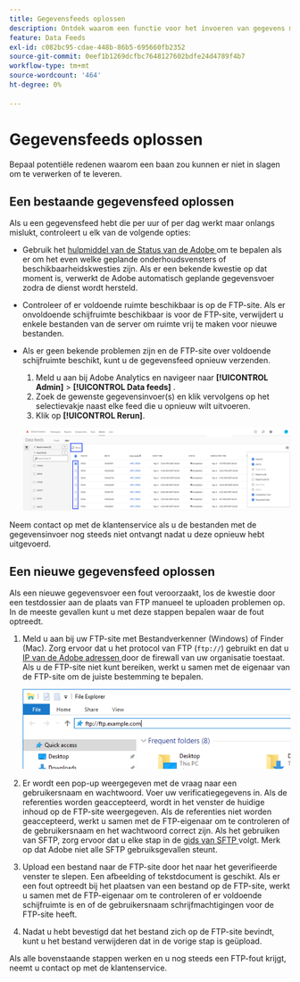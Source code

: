 ```yaml
---
title: Gegevensfeeds oplossen
description: Ontdek waarom een functie voor het invoeren van gegevens mogelijk geen gegevens verwerkt of levert. Oplossing van mogelijke problemen met gegevensfeeds.
feature: Data Feeds
exl-id: c082bc95-cdae-448b-86b5-695660fb2352
source-git-commit: 0eef1b1269dcfbc7648127602bdfe24d4789f4b7
workflow-type: tm+mt
source-wordcount: '464'
ht-degree: 0%

---
```


# Gegevensfeeds oplossen

Bepaal potentiële redenen waarom een baan zou kunnen er niet in slagen om te verwerken of te leveren.

## Een bestaande gegevensfeed oplossen

Als u een gegevensfeed hebt die per uur of per dag werkt maar onlangs mislukt, controleert u elk van de volgende opties:

* Gebruik het [ hulpmiddel van de Status van de Adobe ](https://status.adobe.com/en/experience_cloud) om te bepalen als er om het even welke geplande onderhoudsvensters of beschikbaarheidskwesties zijn. Als er een bekende kwestie op dat moment is, verwerkt de Adobe automatisch geplande gegevensvoer zodra de dienst wordt hersteld.
* Controleer of er voldoende ruimte beschikbaar is op de FTP-site. Als er onvoldoende schijfruimte beschikbaar is voor de FTP-site, verwijdert u enkele bestanden van de server om ruimte vrij te maken voor nieuwe bestanden.
* Als er geen bekende problemen zijn en de FTP-site over voldoende schijfruimte beschikt, kunt u de gegevensfeed opnieuw verzenden.

   1. Meld u aan bij Adobe Analytics en navigeer naar **[!UICONTROL Admin]** > **[!UICONTROL Data feeds]** .
   2. Zoek de gewenste gegevensinvoer(s) en klik vervolgens op het selectievakje naast elke feed die u opnieuw wilt uitvoeren.
   3. Klik op **[!UICONTROL Rerun]**.

  ![ Rerun ](assets/rerun.png)

Neem contact op met de klantenservice als u de bestanden met de gegevensinvoer nog steeds niet ontvangt nadat u deze opnieuw hebt uitgevoerd.

## Een nieuwe gegevensfeed oplossen

Als een nieuwe gegevensvoer een fout veroorzaakt, los de kwestie door een testdossier aan de plaats van FTP manueel te uploaden problemen op. In de meeste gevallen kunt u met deze stappen bepalen waar de fout optreedt.

1. Meld u aan bij uw FTP-site met Bestandverkenner (Windows) of Finder (Mac). Zorg ervoor dat u het protocol van FTP (`ftp://`) gebruikt en dat u [ IP van de Adobe adressen ](/help/technotes/ip-addresses.md) door de firewall van uw organisatie toestaat. Als u de FTP-site niet kunt bereiken, werkt u samen met de eigenaar van de FTP-site om de juiste bestemming te bepalen.

   ![ Ontdekkingsreiziger van het Dossier ](assets/file_explorer.png)

2. Er wordt een pop-up weergegeven met de vraag naar een gebruikersnaam en wachtwoord. Voer uw verificatiegegevens in. Als de referenties worden geaccepteerd, wordt in het venster de huidige inhoud op de FTP-site weergegeven. Als de referenties niet worden geaccepteerd, werkt u samen met de FTP-eigenaar om te controleren of de gebruikersnaam en het wachtwoord correct zijn. Als het gebruiken van SFTP, zorg ervoor dat u elke stap in de [ gids van SFTP ](../ftp-and-sftp/c-sftp/ftp-sftp.md) volgt. Merk op dat Adobe niet alle SFTP gebruiksgevallen steunt.
3. Upload een bestand naar de FTP-site door het naar het geverifieerde venster te slepen. Een afbeelding of tekstdocument is geschikt. Als er een fout optreedt bij het plaatsen van een bestand op de FTP-site, werkt u samen met de FTP-eigenaar om te controleren of er voldoende schijfruimte is en of de gebruikersnaam schrijfmachtigingen voor de FTP-site heeft.
4. Nadat u hebt bevestigd dat het bestand zich op de FTP-site bevindt, kunt u het bestand verwijderen dat in de vorige stap is geüpload.

Als alle bovenstaande stappen werken en u nog steeds een FTP-fout krijgt, neemt u contact op met de klantenservice.
